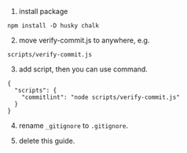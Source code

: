 1. install package
```
npm install -D husky chalk
```

2. move verify-commit.js to anywhere, e.g. 
```
scripts/verify-commit.js
```

3. add script, then you can use command.
```
{
  "scripts": {
    "commitlint": "node scripts/verify-commit.js"
  }
}
```

4. rename `_gitignore` to `.gitignore`.

5. delete this guide.
